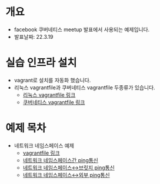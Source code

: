 # 개요
* facebook 쿠버네티스 meetup 발표에서 사용되는 예제입니다.
* 발표날짜: 22.3.19

# 실습 인프라 설치
* vagrant로 설치를 자동화 했습니다.
* 리눅스 vagrantfile과 쿠버네티스 vagrantfile 두종류가 있습니다.
  * [리눅스 vagrantfile 링크](./vagrantfiles/linux/Readme.md)
  * [쿠버네티스 vagrantfile 링크](./vagrantfiles/k8s/Readme.md)

# 예제 목차
* 네트워크 네임스페이스 예제
  * [vagrantfile 링크](./vagrantfiles/linux/Readme.md)
  * [네트워크 네임스페이스간 ping통신](./network_namespace/Readme.md)
  * [네트워크 네임스페이스↔브릿지 ping통신](./network_namespace_bridge/Readme.md)
  * [네트워크 네임스페이스↔외부 ping통신](./network_namespace_gateway/Readme.md)
